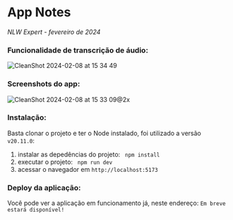# App Notes
*NLW Expert - fevereiro de 2024*

### Funcionalidade de transcrição de áudio:

![CleanShot 2024-02-08 at 15 34 49](https://github.com/andersonmenezesm/nlw-expert-notes/assets/47919476/29282164-d9fc-4314-8bd1-9ea1a483bb87)

### Screenshots do app:

![CleanShot 2024-02-08 at 15 33 09@2x](https://github.com/andersonmenezesm/nlw-expert-notes/assets/47919476/dcdce753-5cd0-44e7-8b14-17fff0949eb2)

### Instalação:

Basta clonar o projeto e ter o Node instalado, foi utilizado a versão `v20.11.0`:


1. instalar as depedências do projeto: ` npm install`
2. executar o projeto: ` npm run dev`
3. acessar o navegador em `http://localhost:5173`


### Deploy da aplicação:

Você pode ver a aplicação em funcionamento já, neste endereço: 
`Em breve estará disponível!`
